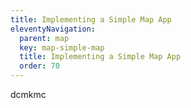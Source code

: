```yaml
---
title: Implementing a Simple Map App
eleventyNavigation:
  parent: map
  key: map-simple-map
  title: Implementing a Simple Map App
  order: 70
---
```


dcmkmc

